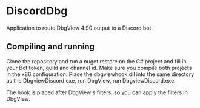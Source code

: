 # DiscordDbg
Application to route DbgView 4.90 output to a Discord bot.

## Compiling and running

Clone the repository and run a nuget restore on the C# project and fill in your Bot token, guild and channel id.
Make sure you compile both projects in the x86 configuration.
Place the dbgviewhook.dll into the same directory as the DbgviewDiscord.exe, run DbgView, run DbgviewDiscord.exe.

The hook is placed after DbgView's filters, so you can apply the filters in DbgView.
